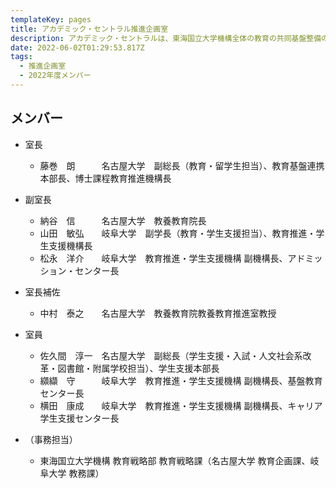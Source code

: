 ```yaml
---
templateKey: pages
title: アカデミック・セントラル推進企画室
description: アカデミック・セントラルは、東海国立大学機構全体の教育の共同基盤整備の企画立案、両大学に共通する人材育成の企画立案を行う組織であり、岐阜大学と名古屋大学における様々な取組を推進していきます。アカデミック・セントラル推進企画室はその中核を担う組織で、機構における教育改革に関する施策の企画・立案を行います。
date: 2022-06-02T01:29:53.817Z
tags:
  - 推進企画室
  - 2022年度メンバー
---
```

## メンバー

* 室長

  * 藤巻　朗　　　名古屋大学　副総長（教育・留学生担当）、教育基盤連携本部長、博士課程教育推進機構長
* 副室長

  * 納谷　信　　　名古屋大学　教養教育院長
  * 山田　敏弘　　岐阜大学　副学長（教育・学生支援担当）、教育推進・学生支援機構長
  * 松永　洋介　　岐阜大学　教育推進・学生支援機構 副機構長、アドミッション・センター長
* 室長補佐　　

  * 中村　泰之　　名古屋大学　教養教育院教養教育推進室教授
* 室員

  * 佐久間　淳一　名古屋大学　副総長（学生支援・入試・人文社会系改革・図書館・附属学校担当）、学生支援本部長
  * 纐纈　守　　　岐阜大学　教育推進・学生支援機構 副機構長、基盤教育センター長
  * 横田　康成　　岐阜大学　教育推進・学生支援機構 副機構長、キャリア学生支援センター長
* （事務担当）

  * 東海国立大学機構 教育戦略部 教育戦略課（名古屋大学 教育企画課、岐阜大学 教務課）